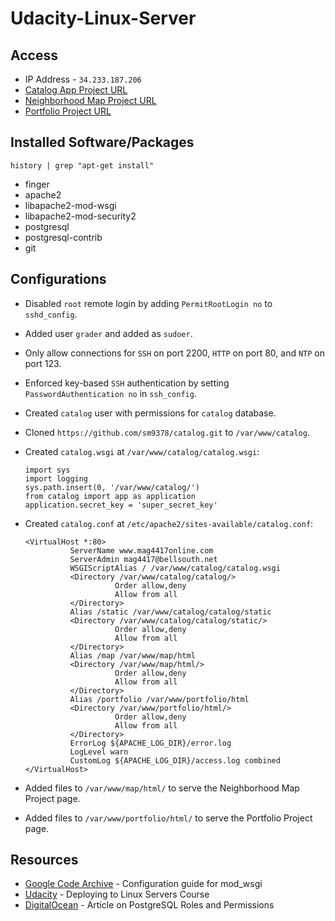 # Udacity-Linux-Server

## Access

* IP Address - ```34.233.187.206```
* [Catalog App Project URL](http://www.mag4417online.com/)
* [Neighborhood Map Project URL](http://www.mag4417online.com/map/)
* [Portfolio Project URL](http://www.mag4417online.com/portfolio/)

## Installed Software/Packages

`history | grep "apt-get install"`

* finger
* apache2
* libapache2-mod-wsgi
* libapache2-mod-security2
* postgresql
* postgresql-contrib
* git

## Configurations

* Disabled `root` remote login by adding `PermitRootLogin no` to `sshd_config`.
* Added user `grader` and added as `sudoer`.
* Only allow connections for `SSH` on port 2200, `HTTP` on port 80, and `NTP` on port 123.
* Enforced key-based `SSH` authentication by setting `PasswordAuthentication no` in `ssh_config`.
* Created `catalog` user with permissions for `catalog` database.
* Cloned `https://github.com/sm9378/catalog.git` to `/var/www/catalog`.
* Created `catalog.wsgi` at `/var/www/catalog/catalog.wsgi`:

  ```
  import sys
  import logging
  sys.path.insert(0, '/var/www/catalog/')
  from catalog import app as application
  application.secret_key = 'super_secret_key'
  ```
  
* Created `catalog.conf` at `/etc/apache2/sites-available/catalog.conf`:
 
  ```
  <VirtualHost *:80>
	        ServerName www.mag4417online.com
	        ServerAdmin mag4417@bellsouth.net
	        WSGIScriptAlias / /var/www/catalog/catalog.wsgi
	        <Directory /var/www/catalog/catalog/>
		              Order allow,deny
		              Allow from all
	        </Directory>
	        Alias /static /var/www/catalog/catalog/static
	        <Directory /var/www/catalog/catalog/static/>
		              Order allow,deny
		              Allow from all
	        </Directory>
	        Alias /map /var/www/map/html
	        <Directory /var/www/map/html/>
		              Order allow,deny
		              Allow from all
	        </Directory>
	        Alias /portfolio /var/www/portfolio/html
	        <Directory /var/www/portfolio/html/>
		              Order allow,deny
		              Allow from all
	        </Directory>
	        ErrorLog ${APACHE_LOG_DIR}/error.log
	        LogLevel warn
	        CustomLog ${APACHE_LOG_DIR}/access.log combined
  </VirtualHost>
  ```

* Added files to `/var/www/map/html/` to serve the Neighborhood Map Project page.
* Added files to `/var/www/portfolio/html/` to serve the Portfolio Project page.

## Resources

* [Google Code Archive](https://code.google.com/archive/p/modwsgi/wikis/QuickConfigurationGuide.wiki#Mounting_At_Root_Of_Site) - Configuration guide for mod_wsgi
* [Udacity](https://classroom.udacity.com/nanodegrees/nd004/parts/ab002e9a-b26c-43a4-8460-dc4c4b11c379) - Deploying to Linux Servers Course
* [DigitalOcean](https://www.digitalocean.com/community/tutorials/how-to-use-roles-and-manage-grant-permissions-in-postgresql-on-a-vps--2) - Article on PostgreSQL Roles and Permissions

  
